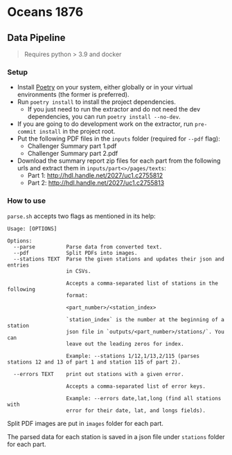 # Oceans 1876

## Data Pipeline

> Requires python > 3.9 and docker

### Setup

- Install [Poetry](https://github.com/python-poetry/poetry) on your system, either globally or in your virtual environments (the former is preferred).
- Run `poetry install` to install the project dependencies.
  - If you just need to run the extractor and do not need the dev dependencies, you can run `poetry install --no-dev`.
- If you are going to do development work on the extractor, run `pre-commit install` in the project root.
- Put the following PDF files in the `inputs` folder (required for `--pdf` flag):
    - Challenger Summary part 1.pdf
    - Challenger Summary part 2.pdf
- Download the summary report zip files for each part from the following urls and extract them in
  `inputs/part<>/pages/texts`:
    - Part 1: http://hdl.handle.net/2027/uc1.c2755812
    - Part 2: http://hdl.handle.net/2027/uc1.c2755813


### How to use

`parse.sh` accepts two flags as mentioned in its help:

```
Usage: [OPTIONS]

Options:
  --parse          Parse data from converted text.
  --pdf            Split PDFs into images.
  --stations TEXT  Parse the given stations and updates their json and entries
                   in CSVs.

                   Accepts a comma-separated list of stations in the following
                   format:

                   <part_number>/<station_index>

                   `station_index` is the number at the beginning of a station
                   json file in `outputs/<part_number>/stations/`. You can
                   leave out the leading zeros for index.

                   Example: --stations 1/12,1/13,2/115 (parses stations 12 and 13 of part 1 and station 115 of part 2).

  --errors TEXT    print out stations with a given error.

                   Accepts a comma-separated list of error keys.

                   Example: --errors date,lat,long (find all stations with
                   error for their date, lat, and longs fields).
```

Split PDF images are put in `images` folder for each part.

The parsed data for each station is saved in a json file under `stations` folder for each part.
